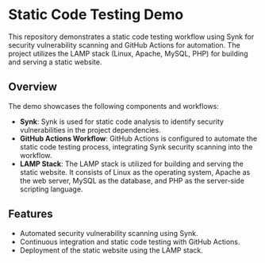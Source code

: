 # Static Code Testing Demo

This repository demonstrates a static code testing workflow using Synk for security vulnerability scanning and GitHub Actions for automation. The project utilizes the LAMP stack (Linux, Apache, MySQL, PHP) for building and serving a static website.

## Overview

The demo showcases the following components and workflows:

- **Synk**: Synk is used for static code analysis to identify security vulnerabilities in the project dependencies.
- **GitHub Actions Workflow**: GitHub Actions is configured to automate the static code testing process, integrating Synk security scanning into the workflow.
- **LAMP Stack**: The LAMP stack is utilized for building and serving the static website. It consists of Linux as the operating system, Apache as the web server, MySQL as the database, and PHP as the server-side scripting language.

## Features

- Automated security vulnerability scanning using Synk.
- Continuous integration and static code testing with GitHub Actions.
- Deployment of the static website using the LAMP stack.
